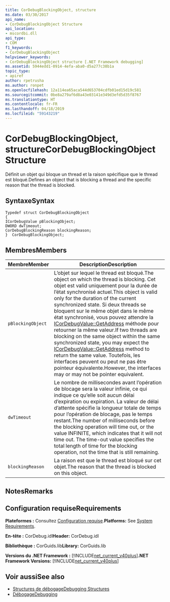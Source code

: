```yaml
---
title: CorDebugBlockingObject, structure
ms.date: 03/30/2017
api_name:
- CorDebugBlockingObject Structure
api_location:
- mscordbi.dll
api_type:
- COM
f1_keywords:
- CorDebugBlockingObject
helpviewer_keywords:
- CorDebugBlockingObject structure [.NET Framework debugging]
ms.assetid: 5944edd1-0914-4efa-aba0-d5a277c38b1a
topic_type:
- apiref
author: rpetrusha
ms.author: ronpet
ms.openlocfilehash: 12a114ea65aca544d653704cdfb01ed15d19c581
ms.sourcegitcommit: 0be8a279af6d8a43e03141e349d3efd5d35f8767
ms.translationtype: HT
ms.contentlocale: fr-FR
ms.lasthandoff: 04/18/2019
ms.locfileid: "59143219"
---
```

# <a name="cordebugblockingobject-structure"></a><span data-ttu-id="b48ac-102">CorDebugBlockingObject, structure</span><span class="sxs-lookup"><span data-stu-id="b48ac-102">CorDebugBlockingObject Structure</span></span>
<span data-ttu-id="b48ac-103">Définit un objet qui bloque un thread et la raison spécifique que le thread est bloqué.</span><span class="sxs-lookup"><span data-stu-id="b48ac-103">Defines an object that is blocking a thread and the specific reason that the thread is blocked.</span></span>  
  
## <a name="syntax"></a><span data-ttu-id="b48ac-104">Syntaxe</span><span class="sxs-lookup"><span data-stu-id="b48ac-104">Syntax</span></span>  
  
```  
Typedef struct CorDebugBlockingObject  
{  
ICorDebugValue pBlockingObject;  
DWORD dwTimeout;  
CorDebugBlockingReason blockingReason;  
}  CorDebugBlockingObject;  
```  
  
## <a name="members"></a><span data-ttu-id="b48ac-105">Membres</span><span class="sxs-lookup"><span data-stu-id="b48ac-105">Members</span></span>  
  
|<span data-ttu-id="b48ac-106">Membre</span><span class="sxs-lookup"><span data-stu-id="b48ac-106">Member</span></span>|<span data-ttu-id="b48ac-107">Description</span><span class="sxs-lookup"><span data-stu-id="b48ac-107">Description</span></span>|  
|------------|-----------------|  
|`pBlockingObject`|<span data-ttu-id="b48ac-108">L’objet sur lequel le thread est bloqué.</span><span class="sxs-lookup"><span data-stu-id="b48ac-108">The object on which the thread is blocking.</span></span> <span data-ttu-id="b48ac-109">Cet objet est valid uniquement pour la durée de l’état synchronisé actuel.</span><span class="sxs-lookup"><span data-stu-id="b48ac-109">This object is valid only for the duration of the current synchronized state.</span></span> <span data-ttu-id="b48ac-110">Si deux threads se bloquent sur le même objet dans le même état synchronisé, vous pouvez attendre la [ICorDebugValue::GetAddress](../../../../docs/framework/unmanaged-api/debugging/icordebugvalue-getaddress-method.md) méthode pour retourner la même valeur.</span><span class="sxs-lookup"><span data-stu-id="b48ac-110">If two threads are blocking on the same object within the same synchronized state, you may expect the [ICorDebugValue::GetAddress](../../../../docs/framework/unmanaged-api/debugging/icordebugvalue-getaddress-method.md) method to return the same value.</span></span> <span data-ttu-id="b48ac-111">Toutefois, les interfaces peuvent ou peut ne pas être pointeur équivalente.</span><span class="sxs-lookup"><span data-stu-id="b48ac-111">However, the interfaces may or may not be pointer equivalent.</span></span>|  
|`dwTimeout`|<span data-ttu-id="b48ac-112">Le nombre de millisecondes avant l’opération de blocage sera la valeur infinie, ce qui indique ce qu’elle soit aucun délai d’expiration ou expiration. La valeur de délai d’attente spécifie la longueur totale de temps pour l’opération de blocage, pas le temps restant.</span><span class="sxs-lookup"><span data-stu-id="b48ac-112">The number of milliseconds before the blocking operation will time out, or the value INFINITE, which indicates that it will not time out. The time-out value specifies the total length of time for the blocking operation, not the time that is still remaining.</span></span>|  
|`blockingReason`|<span data-ttu-id="b48ac-113">La raison est que le thread est bloqué sur cet objet.</span><span class="sxs-lookup"><span data-stu-id="b48ac-113">The reason that the thread is blocked on this object.</span></span>|  
  
## <a name="remarks"></a><span data-ttu-id="b48ac-114">Notes</span><span class="sxs-lookup"><span data-stu-id="b48ac-114">Remarks</span></span>  
  
## <a name="requirements"></a><span data-ttu-id="b48ac-115">Configuration requise</span><span class="sxs-lookup"><span data-stu-id="b48ac-115">Requirements</span></span>  
 <span data-ttu-id="b48ac-116">**Plateformes :** Consultez [Configuration requise](../../../../docs/framework/get-started/system-requirements.md).</span><span class="sxs-lookup"><span data-stu-id="b48ac-116">**Platforms:** See [System Requirements](../../../../docs/framework/get-started/system-requirements.md).</span></span>  
  
 <span data-ttu-id="b48ac-117">**En-tête :** CorDebug.idl</span><span class="sxs-lookup"><span data-stu-id="b48ac-117">**Header:** CorDebug.idl</span></span>  
  
 <span data-ttu-id="b48ac-118">**Bibliothèque :** CorGuids.lib</span><span class="sxs-lookup"><span data-stu-id="b48ac-118">**Library:** CorGuids.lib</span></span>  
  
 <span data-ttu-id="b48ac-119">**Versions du .NET Framework :** [!INCLUDE[net_current_v40plus](../../../../includes/net-current-v40plus-md.md)]</span><span class="sxs-lookup"><span data-stu-id="b48ac-119">**.NET Framework Versions:** [!INCLUDE[net_current_v40plus](../../../../includes/net-current-v40plus-md.md)]</span></span>  
  
## <a name="see-also"></a><span data-ttu-id="b48ac-120">Voir aussi</span><span class="sxs-lookup"><span data-stu-id="b48ac-120">See also</span></span>

- [<span data-ttu-id="b48ac-121">Structures de débogage</span><span class="sxs-lookup"><span data-stu-id="b48ac-121">Debugging Structures</span></span>](../../../../docs/framework/unmanaged-api/debugging/debugging-structures.md)
- [<span data-ttu-id="b48ac-122">Débogage</span><span class="sxs-lookup"><span data-stu-id="b48ac-122">Debugging</span></span>](../../../../docs/framework/unmanaged-api/debugging/index.md)
